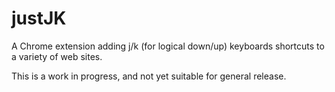 justJK
======

A Chrome extension adding j/k (for logical down/up) keyboards shortcuts to a variety of web sites.

This is a work in progress, and not yet suitable for general release.


